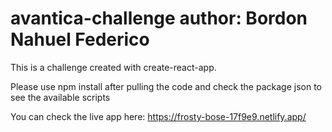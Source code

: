 # avantica-challenge author: Bordon Nahuel Federico
  This is a challenge created with create-react-app.
  
  Please use npm install after pulling the code
  and check the package json to see the available scripts

  You can check the live app here: https://frosty-bose-17f9e9.netlify.app/
